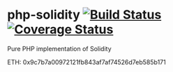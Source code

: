 # php-solidity [![Build Status](https://travis-ci.org/kornrunner/php-solidity.svg?branch=master)](https://travis-ci.org/kornrunner/php-solidity)  [![Coverage Status](https://coveralls.io/repos/github/kornrunner/php-solidity/badge.svg?branch=master)](https://coveralls.io/github/kornrunner/php-solidity?branch=master)

Pure PHP implementation of Solidity

ETH: 0x9c7b7a00972121fb843af7af74526d7eb585b171
